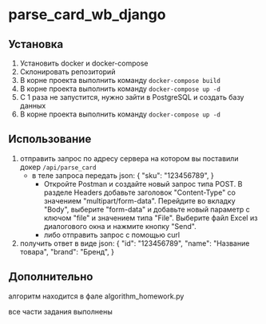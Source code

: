 # parse_card_wb_django

## Установка

1. Установить docker и docker-compose
2. Склонировать репозиторий
3. В корне проекта выполнить команду `docker-compose build`
4. В корне проекта выполнить команду `docker-compose up -d`
5. С 1 раза не запустится, нужно зайти в PostgreSQL и создать базу данных
6. В корне проекта выполнить команду `docker-compose up -d`

## Использование

1. отправить запрос по адресу сервера на котором вы поставили докер `/api/parse_card`
   - в теле запроса передать json:
   {
      "sku": "123456789",
   }
     - Откройте Postman и создайте новый запрос типа POST.
      В разделе Headers добавьте заголовок "Content-Type" со значением "multipart/form-data".
      Перейдите во вкладку "Body", выберите "form-data" и добавьте новый параметр с ключом "file" и значением типа "File".
      Выберите файл Excel из диалогового окна и нажмите кнопку "Send".
     - либо отправить запрос с помощью curl
2. получить ответ в виде json:
    {
        "id": "123456789",
        "name": "Название товара",
        "brand": "Бренд",
    }
## Дополнительно

алгоритм находится в фале algorithm_homework.py

все части задания выполнены